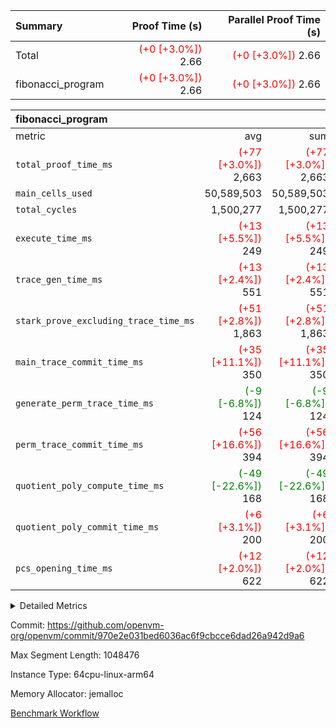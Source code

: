 | Summary | Proof Time (s) | Parallel Proof Time (s) |
|:---|---:|---:|
| Total | <span style='color: red'>(+0 [+3.0%])</span> 2.66 | <span style='color: red'>(+0 [+3.0%])</span> 2.66 |
| fibonacci_program | <span style='color: red'>(+0 [+3.0%])</span> 2.66 | <span style='color: red'>(+0 [+3.0%])</span> 2.66 |


| fibonacci_program |||||
|:---|---:|---:|---:|---:|
|metric|avg|sum|max|min|
| `total_proof_time_ms ` | <span style='color: red'>(+77 [+3.0%])</span> 2,663 | <span style='color: red'>(+77 [+3.0%])</span> 2,663 | <span style='color: red'>(+77 [+3.0%])</span> 2,663 | <span style='color: red'>(+77 [+3.0%])</span> 2,663 |
| `main_cells_used     ` |  50,589,503 |  50,589,503 |  50,589,503 |  50,589,503 |
| `total_cycles        ` |  1,500,277 |  1,500,277 |  1,500,277 |  1,500,277 |
| `execute_time_ms     ` | <span style='color: red'>(+13 [+5.5%])</span> 249 | <span style='color: red'>(+13 [+5.5%])</span> 249 | <span style='color: red'>(+13 [+5.5%])</span> 249 | <span style='color: red'>(+13 [+5.5%])</span> 249 |
| `trace_gen_time_ms   ` | <span style='color: red'>(+13 [+2.4%])</span> 551 | <span style='color: red'>(+13 [+2.4%])</span> 551 | <span style='color: red'>(+13 [+2.4%])</span> 551 | <span style='color: red'>(+13 [+2.4%])</span> 551 |
| `stark_prove_excluding_trace_time_ms` | <span style='color: red'>(+51 [+2.8%])</span> 1,863 | <span style='color: red'>(+51 [+2.8%])</span> 1,863 | <span style='color: red'>(+51 [+2.8%])</span> 1,863 | <span style='color: red'>(+51 [+2.8%])</span> 1,863 |
| `main_trace_commit_time_ms` | <span style='color: red'>(+35 [+11.1%])</span> 350 | <span style='color: red'>(+35 [+11.1%])</span> 350 | <span style='color: red'>(+35 [+11.1%])</span> 350 | <span style='color: red'>(+35 [+11.1%])</span> 350 |
| `generate_perm_trace_time_ms` | <span style='color: green'>(-9 [-6.8%])</span> 124 | <span style='color: green'>(-9 [-6.8%])</span> 124 | <span style='color: green'>(-9 [-6.8%])</span> 124 | <span style='color: green'>(-9 [-6.8%])</span> 124 |
| `perm_trace_commit_time_ms` | <span style='color: red'>(+56 [+16.6%])</span> 394 | <span style='color: red'>(+56 [+16.6%])</span> 394 | <span style='color: red'>(+56 [+16.6%])</span> 394 | <span style='color: red'>(+56 [+16.6%])</span> 394 |
| `quotient_poly_compute_time_ms` | <span style='color: green'>(-49 [-22.6%])</span> 168 | <span style='color: green'>(-49 [-22.6%])</span> 168 | <span style='color: green'>(-49 [-22.6%])</span> 168 | <span style='color: green'>(-49 [-22.6%])</span> 168 |
| `quotient_poly_commit_time_ms` | <span style='color: red'>(+6 [+3.1%])</span> 200 | <span style='color: red'>(+6 [+3.1%])</span> 200 | <span style='color: red'>(+6 [+3.1%])</span> 200 | <span style='color: red'>(+6 [+3.1%])</span> 200 |
| `pcs_opening_time_ms ` | <span style='color: red'>(+12 [+2.0%])</span> 622 | <span style='color: red'>(+12 [+2.0%])</span> 622 | <span style='color: red'>(+12 [+2.0%])</span> 622 | <span style='color: red'>(+12 [+2.0%])</span> 622 |



<details>
<summary>Detailed Metrics</summary>

| group | num_segments | keygen_time_ms | commit_exe_time_ms |
| --- | --- | --- | --- |
| fibonacci_program | 1 | 261 | 5 | 

| group | air_name | quotient_deg | interactions | constraints |
| --- | --- | --- | --- | --- |
| fibonacci_program | AccessAdapterAir<16> | 2 | 5 | 12 | 
| fibonacci_program | AccessAdapterAir<2> | 2 | 5 | 12 | 
| fibonacci_program | AccessAdapterAir<32> | 2 | 5 | 12 | 
| fibonacci_program | AccessAdapterAir<4> | 2 | 5 | 12 | 
| fibonacci_program | AccessAdapterAir<8> | 2 | 5 | 12 | 
| fibonacci_program | BitwiseOperationLookupAir<8> | 2 | 2 | 4 | 
| fibonacci_program | MemoryMerkleAir<8> | 2 | 4 | 39 | 
| fibonacci_program | PersistentBoundaryAir<8> | 2 | 3 | 7 | 
| fibonacci_program | PhantomAir | 2 | 3 | 5 | 
| fibonacci_program | Poseidon2PeripheryAir<BabyBearParameters>, 1> | 2 | 1 | 286 | 
| fibonacci_program | ProgramAir | 1 | 1 | 4 | 
| fibonacci_program | RangeTupleCheckerAir<2> | 1 | 1 | 4 | 
| fibonacci_program | Rv32HintStoreAir | 2 | 18 | 28 | 
| fibonacci_program | VariableRangeCheckerAir | 1 | 1 | 4 | 
| fibonacci_program | VmAirWrapper<Rv32BaseAluAdapterAir, BaseAluCoreAir<4, 8> | 2 | 20 | 37 | 
| fibonacci_program | VmAirWrapper<Rv32BaseAluAdapterAir, LessThanCoreAir<4, 8> | 2 | 18 | 40 | 
| fibonacci_program | VmAirWrapper<Rv32BaseAluAdapterAir, ShiftCoreAir<4, 8> | 2 | 24 | 91 | 
| fibonacci_program | VmAirWrapper<Rv32BranchAdapterAir, BranchEqualCoreAir<4> | 2 | 11 | 20 | 
| fibonacci_program | VmAirWrapper<Rv32BranchAdapterAir, BranchLessThanCoreAir<4, 8> | 2 | 13 | 35 | 
| fibonacci_program | VmAirWrapper<Rv32CondRdWriteAdapterAir, Rv32JalLuiCoreAir> | 2 | 10 | 18 | 
| fibonacci_program | VmAirWrapper<Rv32JalrAdapterAir, Rv32JalrCoreAir> | 2 | 16 | 20 | 
| fibonacci_program | VmAirWrapper<Rv32LoadStoreAdapterAir, LoadSignExtendCoreAir<4, 8> | 2 | 18 | 33 | 
| fibonacci_program | VmAirWrapper<Rv32LoadStoreAdapterAir, LoadStoreCoreAir<4> | 2 | 17 | 40 | 
| fibonacci_program | VmAirWrapper<Rv32MultAdapterAir, DivRemCoreAir<4, 8> | 2 | 25 | 84 | 
| fibonacci_program | VmAirWrapper<Rv32MultAdapterAir, MulHCoreAir<4, 8> | 2 | 24 | 31 | 
| fibonacci_program | VmAirWrapper<Rv32MultAdapterAir, MultiplicationCoreAir<4, 8> | 2 | 19 | 19 | 
| fibonacci_program | VmAirWrapper<Rv32RdWriteAdapterAir, Rv32AuipcCoreAir> | 2 | 12 | 14 | 
| fibonacci_program | VmConnectorAir | 2 | 5 | 11 | 

| group | air_name | segment | rows | prep_cols | perm_cols | main_cols | cells |
| --- | --- | --- | --- | --- | --- | --- | --- |
| fibonacci_program | AccessAdapterAir<8> | 0 | 128 |  | 16 | 17 | 4,224 | 
| fibonacci_program | BitwiseOperationLookupAir<8> | 0 | 65,536 | 3 | 8 | 2 | 655,360 | 
| fibonacci_program | MemoryMerkleAir<8> | 0 | 512 |  | 16 | 32 | 24,576 | 
| fibonacci_program | PersistentBoundaryAir<8> | 0 | 128 |  | 12 | 20 | 4,096 | 
| fibonacci_program | PhantomAir | 0 | 1 |  | 12 | 6 | 18 | 
| fibonacci_program | Poseidon2PeripheryAir<BabyBearParameters>, 1> | 0 | 256 |  | 8 | 300 | 78,848 | 
| fibonacci_program | ProgramAir | 0 | 8,192 |  | 8 | 10 | 147,456 | 
| fibonacci_program | RangeTupleCheckerAir<2> | 0 | 524,288 | 2 | 8 | 1 | 4,718,592 | 
| fibonacci_program | Rv32HintStoreAir | 0 | 4 |  | 44 | 32 | 304 | 
| fibonacci_program | VariableRangeCheckerAir | 0 | 262,144 | 2 | 8 | 1 | 2,359,296 | 
| fibonacci_program | VmAirWrapper<Rv32BaseAluAdapterAir, BaseAluCoreAir<4, 8> | 0 | 1,048,576 |  | 52 | 36 | 92,274,688 | 
| fibonacci_program | VmAirWrapper<Rv32BaseAluAdapterAir, LessThanCoreAir<4, 8> | 0 | 524,288 |  | 40 | 37 | 40,370,176 | 
| fibonacci_program | VmAirWrapper<Rv32BranchAdapterAir, BranchEqualCoreAir<4> | 0 | 262,144 |  | 28 | 26 | 14,155,776 | 
| fibonacci_program | VmAirWrapper<Rv32BranchAdapterAir, BranchLessThanCoreAir<4, 8> | 0 | 8 |  | 32 | 32 | 512 | 
| fibonacci_program | VmAirWrapper<Rv32CondRdWriteAdapterAir, Rv32JalLuiCoreAir> | 0 | 131,072 |  | 28 | 18 | 6,029,312 | 
| fibonacci_program | VmAirWrapper<Rv32JalrAdapterAir, Rv32JalrCoreAir> | 0 | 32 |  | 36 | 28 | 2,048 | 
| fibonacci_program | VmAirWrapper<Rv32LoadStoreAdapterAir, LoadStoreCoreAir<4> | 0 | 128 |  | 52 | 41 | 11,904 | 
| fibonacci_program | VmAirWrapper<Rv32RdWriteAdapterAir, Rv32AuipcCoreAir> | 0 | 16 |  | 28 | 20 | 768 | 
| fibonacci_program | VmConnectorAir | 0 | 2 | 1 | 16 | 5 | 42 | 

| group | segment | trace_gen_time_ms | total_proof_time_ms | total_cycles | total_cells | stark_prove_excluding_trace_time_ms | quotient_poly_compute_time_ms | quotient_poly_commit_time_ms | perm_trace_commit_time_ms | pcs_opening_time_ms | main_trace_commit_time_ms | main_cells_used | generate_perm_trace_time_ms | execute_time_ms |
| --- | --- | --- | --- | --- | --- | --- | --- | --- | --- | --- | --- | --- | --- | --- |
| fibonacci_program | 0 | 551 | 2,663 | 1,500,277 | 160,837,996 | 1,863 | 168 | 200 | 394 | 622 | 350 | 50,589,503 | 124 | 249 | 

| group | segment | trace_height_constraint | weighted_sum | threshold |
| --- | --- | --- | --- | --- |
| fibonacci_program | 0 | 0 | 3,932,542 | 2,013,265,921 | 
| fibonacci_program | 0 | 1 | 10,749,400 | 2,013,265,921 | 
| fibonacci_program | 0 | 2 | 1,966,271 | 2,013,265,921 | 
| fibonacci_program | 0 | 3 | 10,749,532 | 2,013,265,921 | 
| fibonacci_program | 0 | 4 | 1,664 | 2,013,265,921 | 
| fibonacci_program | 0 | 5 | 640 | 2,013,265,921 | 
| fibonacci_program | 0 | 6 | 7,209,100 | 2,013,265,921 | 
| fibonacci_program | 0 | 7 |  | 2,013,265,921 | 
| fibonacci_program | 0 | 8 | 35,535,101 | 2,013,265,921 | 

</details>


Commit: https://github.com/openvm-org/openvm/commit/970e2e031bed6036ac6f9cbcce6dad26a942d9a6

Max Segment Length: 1048476

Instance Type: 64cpu-linux-arm64

Memory Allocator: jemalloc

[Benchmark Workflow](https://github.com/openvm-org/openvm/actions/runs/15433778175)
